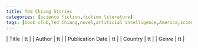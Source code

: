 ```yaml
---
title: Ted Chiang Stories
categories: [science fiction,fiction literature]
tags: [book club,Ted Chiang,novel,artificial intelligence,America,science fiction]
---
```

        
| Title | tt |
| Author | tt  |
| Publication Date | tt   |
| Country | tt |
| Genre | tt  |
        